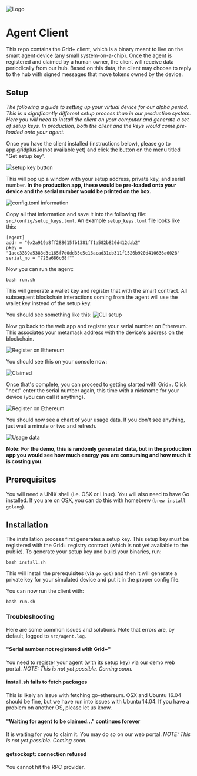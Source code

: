 ![Logo](images/logo.png)
# Agent Client
This repo contains the Grid+ client, which is a binary meant to live on
the smart agent device (any small system-on-a-chip). Once the agent is registered and claimed
by a human owner, the client will receive data periodically from our hub.
Based on this data, the client may choose to reply to the hub with signed messages that move tokens
owned by the device.

## Setup

*The following a guide to setting up your virtual device for our alpha period. This is a significantly different setup process than in our production system. Here you will need to install the client on your computer and generate a set of setup keys. In production, both the client and the keys would come pre-loaded onto your agent.*


Once you have the client installed (instructions below), please go to ~~app.gridplus.io~~(not available yet) and click the button on the menu titled "Get setup key".

![setup key button](images/getAgentButton.png)

This will pop up a window with your setup address, private key, and serial number. **In the production app, these would be pre-loaded onto your device and the serial number would be printed on the box.**

![config.toml information](images/tomlfile.png)

Copy all that information and save it into the following file: `src/config/setup_keys.toml`. An example `setup_keys.toml` file looks like this:

```
[agent]
addr = "0x2a919a8ff288615fb1381ff1a582b826d412dab2"
pkey = "1aec3339a5388d3c165f7d0dd35e5c16acad31eb311f1526b920d410636a6028"
serial_no = "726a686c68f""
```

Now you can run the agent:
```
bash run.sh
```

This will generate a wallet key and register that with the smart contract. All subsequent blockchain interactions coming from the agent will use the wallet key instead of the setup key.

You should see something like this:
![CLI setup](images/cli_setup.png)

Now go back to the web app and register your serial number on Ethereum. This associates your metamask address with the device's address on the blockchain.

![Register on Ethereum](images/register_eth.png)

You should see this on your console now:

![Claimed](images/claimed.png)

Once that's complete, you can proceed to getting started with Grid+. Click "next" enter the serial number again, this time with a nickname for your device (you can call it anything).

![Register on Ethereum](images/register_grid.png)

You should now see a chart of your usage data. If you don't see anything, just wait a minute or two and refresh.

![Usage data](images/data.png)

**Note: For the demo, this is randomly generated data, but in the production app you would see how much energy you are consuming and how much it is costing you.**

## Prerequisites

You will need a UNIX shell (i.e. OSX or Linux). You will also need to have Go installed. If you are on OSX, you can do this with homebrew (`brew install golang`).

## Installation

The installation process first generates a setup key. This setup key must be registered with the Grid+ registry contract (which is not yet available to the public). To generate your setup key and build your binaries, run:

```
bash install.sh
```

This will install the prerequisites (via `go get`) and then it will generate a
private key for your simulated device and put it in the proper config file.

You can now run the client with:

```
bash run.sh
```


### Troubleshooting
Here are some common issues and solutions. Note that errors are, by default, logged to `src/agent.log`.

#### "Serial number not registered with Grid+"

You need to register your agent (with its setup key) via our demo web portal. *NOTE: This is not yet possible. Coming soon.*

#### install.sh fails to fetch packages
This is likely an issue with fetching go-ethereum. OSX and Ubuntu 16.04 should be fine, but we have run into issues with Ubuntu 14.04. If you have a problem on another OS, please let us know.

#### "Waiting for agent to be claimed..." continues forever
It is waiting for you to claim it. You may do so on our web portal. *NOTE: This is not yet possible. Coming soon.*

#### getsockopt: connection refused
You cannot hit the RPC provider.
